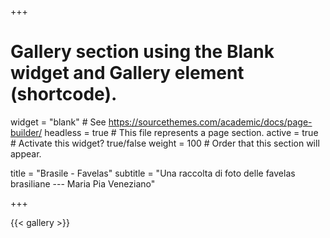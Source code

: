 +++
# Gallery section using the Blank widget and Gallery element (shortcode).
widget = "blank"  # See https://sourcethemes.com/academic/docs/page-builder/
headless = true  # This file represents a page section.
active = true  # Activate this widget? true/false
weight = 100  # Order that this section will appear.

title = "Brasile - Favelas"
subtitle = "Una raccolta di foto delle favelas brasiliane --- Maria Pia Veneziano"

+++

{{< gallery >}}
